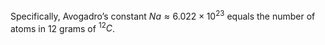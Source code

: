 Specifically, Avogadro’s constant $Na \approx 6.022 × 10^{23}$ equals the number of atoms in 12 grams of $^{12}C$.

